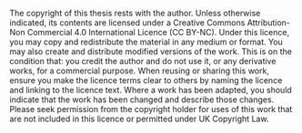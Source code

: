 The copyright of this thesis rests with the author. Unless otherwise indicated,
its contents are licensed under a Creative Commons Attribution-Non Commercial
4.0 International Licence (CC BY-NC). Under this licence, you may copy and
redistribute the material in any medium or format. You may also create and
distribute modified versions of the work. This is on the condition that: you
credit the author and do not use it, or any derivative works, for a commercial
purpose. When reusing or sharing this work, ensure you make the licence terms
clear to others by naming the licence and linking to the licence text. Where a
work has been adapted, you should indicate that the work has been changed and
describe those changes. Please seek permission from the copyright holder for
uses of this work that are not included in this licence or permitted under UK
Copyright Law.